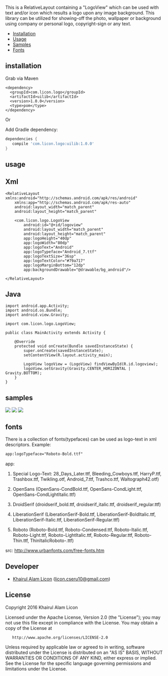 This is a RelativeLayout containing a "LogoView" which can be used with text and/or icon which results a logo upon any image background. This library can be utilized for showing-off the photo, wallpaper or background using company or personal logo, copyright-sign or any text.

* [Installation](#installation)
* [Usage](#usage)
* [Samples](#samples)
* [Fonts](#fonts)

## installation

Grab via Maven

```
<dependency>
  <groupId>com.licon.logo</groupId>
  <artifactId>uilib</artifactId>
  <version>1.0.0</version>
  <type>pom</type>
</dependency>
```
Or

Add Gradle dependency:

```gradle
dependencies {
   compile 'com.licon.logo:uilib:1.0.0'
}
```

## usage

Xml
---

```
<RelativeLayout xmlns:android="http://schemas.android.com/apk/res/android"
    xmlns:app="http://schemas.android.com/apk/res-auto"
    android:layout_width="match_parent"
    android:layout_height="match_parent"

    <com.licon.logo.LogoView
        android:id="@+id/logoview"
        android:layout_width="match_parent"
        android:layout_height="match_parent"
        app:logoHeight="40dp"
        app:logoWidth="80dp"
        app:logoText="Android"
        app:logoTypeface="Android_7.ttf"
        app:logoTextSize="36sp"
        app:logoTextColor="#79a717"
        app:logoMarginBottom="12dp"
        app:backgroundDrawable="@drawable/bg_android"/>

</RelativeLayout>
```
Java
-----
```
import android.app.Activity;
import android.os.Bundle;
import android.view.Gravity;

import com.licon.logo.LogoView;

public class MainActivity extends Activity {

    @Override
    protected void onCreate(Bundle savedInstanceState) {
        super.onCreate(savedInstanceState);
        setContentView(R.layout.activity_main);

        LogoView logoView = (LogoView) findViewById(R.id.logoview);
        logoView.setGravity(Gravity.CENTER_HORIZONTAL | Gravity.BOTTOM);
    }
}
```

## samples

 ![](https://github.com/liconrepo/LogoView/blob/feature1/samples/device-2016-03-28-155040.png)
 ![](https://github.com/liconrepo/LogoView/blob/feature1/samples/device-2016-03-28-161024.png)
 ![](https://github.com/liconrepo/LogoView/blob/feature1/samples/device-2016-03-28-162349.png)

## fonts

There is a collection of fonts(typefaces) can be used as logo-text in xml descriptors.
Example:

```xml
app:logoTypeface="Roboto-Bold.ttf"
```
app:

1) Special Logo-Text: 28_Days_Later.ttf, Bleeding_Cowboys.ttf, HarryP.ttf, Trashbox.ttf, Twikling.otf, Android_7.ttf, Trashco.ttf, Waltograph42.otf)

2) OpenSans (OpenSans-CondBold.ttf, OpenSans-CondLight.ttf, OpenSans-CondLightItalic.ttf)

3) DroidSerif (droidserif_bold.ttf, droidserif_italic.ttf, droidserif_regular.ttf)

4) LiberationSerif (LiberationSerif-Bold.ttf, LiberationSerif-BoldItalic.ttf, LiberationSerif-Italic.ttf, LiberationSerif-Regular.ttf)

5) Roboto (Roboto-Bold.ttf, Roboto-Condensed.ttf, Roboto-Italic.ttf, Roboto-Light.ttf, Roboto-LightItalic.ttf, Roboto-Regular.ttf, Roboto-Thin.ttf, ThinItalicRoboto-.ttf)

src: http://www.urbanfonts.com/free-fonts.htm

Developer
---------

* [Khairul Alam Licon](https://github.com/liconrepo) (<licon.cseru10@gmail.com>)


License
--------

   Copyright 2016 Khairul Alam Licon

   Licensed under the Apache License, Version 2.0 (the "License");
   you may not use this file except in compliance with the License.
   You may obtain a copy of the License at

       http://www.apache.org/licenses/LICENSE-2.0

   Unless required by applicable law or agreed to in writing, software
   distributed under the License is distributed on an "AS IS" BASIS,
   WITHOUT WARRANTIES OR CONDITIONS OF ANY KIND, either express or implied.
   See the License for the specific language governing permissions and
   limitations under the License.